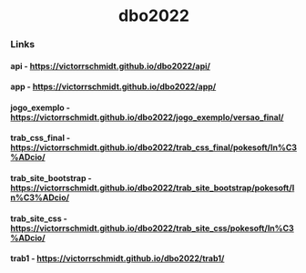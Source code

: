 <h1 align="center">dbo2022</h1>

### Links

#### api - https://victorrschmidt.github.io/dbo2022/api/
#### app - https://victorrschmidt.github.io/dbo2022/app/
#### jogo_exemplo - https://victorrschmidt.github.io/dbo2022/jogo_exemplo/versao_final/
#### trab_css_final - https://victorrschmidt.github.io/dbo2022/trab_css_final/pokesoft/In%C3%ADcio/
#### trab_site_bootstrap - https://victorrschmidt.github.io/dbo2022/trab_site_bootstrap/pokesoft/In%C3%ADcio/
#### trab_site_css - https://victorrschmidt.github.io/dbo2022/trab_site_css/pokesoft/In%C3%ADcio/
#### trab1 - https://victorrschmidt.github.io/dbo2022/trab1/
